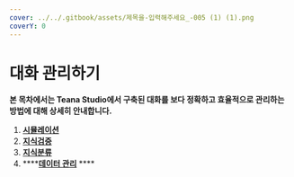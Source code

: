 ```yaml
---
cover: ../../.gitbook/assets/제목을-입력해주세요_-005 (1) (1).png
coverY: 0
---
```


# 대화 관리하기

**본 목차에서는 Teana Studio에서 구축된 대화를 보다 정확하고 효율적으로 관리하는 방법에 대해 상세히 안내합니다.**

1. ****[**시뮬레이션**](undefined.md)****
2. ****[**지식검증**](undefined-1.md)****
3. ****[**지식분류**](undefined-2.md)****
4. ****[**데이터 관리**](undefined-3.md)           ****          &#x20;
